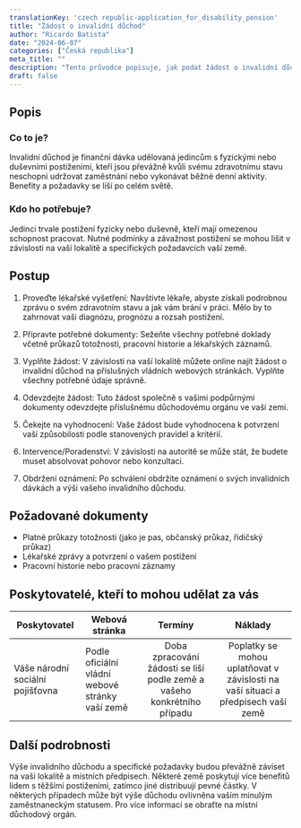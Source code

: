 ```yaml
---
translationKey: 'czech republic-application_for_disability_pension'
title: "Žádost o invalidní důchod"
author: "Ricardo Batista"
date: "2024-06-07"
categories: ["Česká republika"]
meta_title: ""
description: "Tento průvodce popisuje, jak podat žádost o invalidní důchod, uvádí výhody, proces, požadované dokumenty a poskytovatele služeb."
draft: false
---
```


## Popis
### Co to je?
Invalidní důchod je finanční dávka udělovaná jedincům s fyzickými nebo duševními postiženími, kteří jsou převážně kvůli svému zdravotnímu stavu neschopni udržovat zaměstnání nebo vykonávat běžné denní aktivity. Benefity a požadavky se liší po celém světě.

### Kdo ho potřebuje?
Jedinci trvale postižení fyzicky nebo duševně, kteří mají omezenou schopnost pracovat. Nutné podmínky a závažnost postižení se mohou lišit v závislosti na vaší lokalitě a specifických požadavcích vaší země.

## Postup

1. Proveďte lékařské vyšetření: Navštivte lékaře, abyste získali podrobnou zprávu o svém zdravotním stavu a jak vám brání v práci. Mělo by to zahrnovat vaši diagnózu, prognózu a rozsah postižení.

2. Připravte potřebné dokumenty: Sežeňte všechny potřebné doklady včetně průkazů totožnosti, pracovní historie a lékařských záznamů.

3. Vyplňte žádost: V závislosti na vaší lokalitě můžete online najít žádost o invalidní důchod na příslušných vládních webových stránkách. Vyplňte všechny potřebné údaje správně.

4. Odevzdejte žádost: Tuto žádost společně s vašimi podpůrnými dokumenty odevzdejte příslušnému důchodovému orgánu ve vaší zemi.

5. Čekejte na vyhodnocení: Vaše žádost bude vyhodnocena k potvrzení vaší způsobilosti podle stanovených pravidel a kritérií.

6. Intervence/Poradenství: V závislosti na autoritě se může stát, že budete muset absolvovat pohovor nebo konzultaci.

7. Obdržení oznámení: Po schválení obdržíte oznámení o svých invalidních dávkách a výši vašeho invalidního důchodu.

## Požadované dokumenty

- Platné průkazy totožnosti (jako je pas, občanský průkaz, řidičský průkaz)
- Lékařské zprávy a potvrzení o vašem postižení
- Pracovní historie nebo pracovní záznamy

## Poskytovatelé, kteří to mohou udělat za vás

| Poskytovatel    |     Webová stránka     |     Termíny    |       Náklady      |
| --------------- | --------------- |  :-------------: | :-------------: |
| Váše národní sociální pojišťovna      |  Podle oficiální vládní webové stránky vaší země      |    Doba zpracování žádosti se liší podle země a vašeho konkrétního případu     | Poplatky se mohou uplatňovat v závislosti na vaší situaci a předpisech vaší země |

## Další podrobnosti

Výše invalidního důchodu a specifické požadavky budou převážně záviset na vaší lokalitě a místních předpisech. Některé země poskytují více benefitů lidem s těžšími postiženími, zatímco jiné distribuují pevné částky. V některých případech může být výše důchodu ovlivněna vaším minulým zaměstnaneckým statusem. Pro více informací se obraťte na místní důchodový orgán.